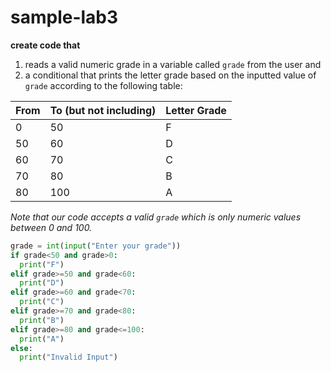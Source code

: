 # sample-lab3

**create code that** 
1. reads a valid numeric grade in a variable called `grade` from the user and 
2. a conditional that prints the letter grade based on the inputted value of `grade` according to the following table:

| From | To (but not including) | Letter Grade |
| ---- | ---- | ---- |
|  0   |  50  |   F  |
|  50  |  60  |   D  |
|  60  |  70  |   C  |
|  70  |  80  |   B  |
|  80  |  100 |   A  |

*Note that our code accepts a valid `grade` which is only numeric values between 0 and 100.*

```python
grade = int(input("Enter your grade"))
if grade<50 and grade>0:
  print("F")
elif grade>=50 and grade<60:
  print("D")
elif grade>=60 and grade<70:
  print("C")
elif grade>=70 and grade<80:
  print("B")
elif grade>=80 and grade<=100:
  print("A")
else:
  print("Invalid Input")
```
